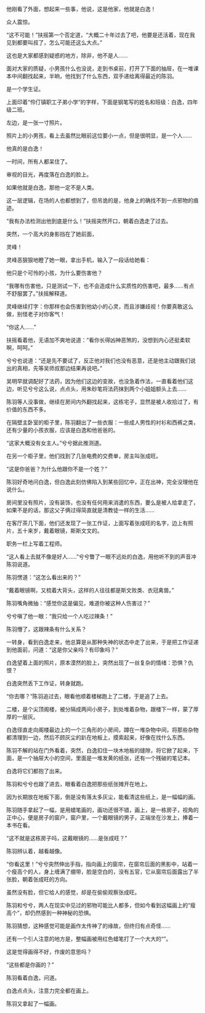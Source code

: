 他刚看了外面，想起来一些事，他说，这是他家，他就是白逸！

众人震惊。

“这不可能！”扶摇第一个否定道，“大概二十年过去了吧，他要是还活着，现在我见到都要叫叔了，怎么可能还这么大点。”

这也是大家都感到疑惑的地方，除非，他不是人……

面对大家的质疑，小男孩什么也没说，走到书桌前，打开了下面的抽屉，在一堆课本中间翻找起来，半晌，他找到了什么东西，双手递给离得最近的陈羽。

是一个学生证。

上面印着“伶仃镇职工子弟小学”的字样，下面是钢笔写的姓名和班级：白逸，四年级二班。

左边，是一张一寸照片。

照片上的小男孩，看上去虽然比眼前这位要小一点，但是很明显，是一个人……

他真的是白逸！

一时间，所有人都呆住了。

审视的目光，再度落在白逸的脸上。

如果他就是白逸，那他一定不是人类。

这一层逻辑，在场的人也都想到了，但吊诡的是，他身上的确找不到一点邪物的痕迹。

“我有办法检测出他到底是什么！”扶摇突然开口，朝着白逸走了过去。

突然，一个高大的身影挡在了她前面，

灵峰！

灵峰恶狠狠地瞪了她一眼，拿出手机，输入了一段话给她看：

他只是个可怜的小孩，为什么要伤害他？

“我哪有伤害他，只是测试一下，也不会造成什么实质性的伤害吧，最多……有点不舒服罢了。”扶摇解释道。

灵峰继续打字：你那样也会伤害到他幼小的心灵，而且涉嫌歧视！你要真敢这么做，别怪老子对你客气！

“你这人……”

扶摇看着他，无语加不爽地说道：“看你长得凶神恶煞的，没想到内心还挺柔软啊，呵呵。”

兮兮也说道：“还是先不要试了，反正他对我们也没有恶意，还是他主动跟我们说出的真相，先等吴师叔那边结果再说吧。”

吴明早就调配好了法药，因为他们这边的变故，也没急着作法，一直看着他们这边，听见兮兮这么说，点点头，用朱砂笔将法药抹到两个小姐姐额头上去……

陈羽等人没事做，继续在房间内外翻找起来，这栋宅子，显然是被人收拾过了，有价值的东西不多。

在隔壁主卧室的柜子里，陈羽翻出了一些衣服：一些成人男性的衬衫和西裤之类，还有少量的小孩衣服，应该是白逸和他爸爸的。

“这家大概没有女主人。”兮兮据此推测道。

在另一个柜子里，他们找到了几张电费的交费单，房主叫张成旺。

“这是你爸爸？为什么他跟你不是一个姓？”

陈羽好奇地问白逸，但白逸此刻仿佛陷入到某些回忆中，正在出神，完全没理他在说什么。

房间里没有照片，没有装饰，也没有任何用来消遣的东西，要么是被人给拿走了，如果不是的话，那这父子俩过得简直就是清教徒一样的生活……

在客厅茶几下面，他们还发现了一张工作证，上面写着张成旺的名字，边上有照片，五十来岁，戴着眼镜，斯斯文文的。

职务一栏上写着工程师。

“这人看上去就不像是好人……”兮兮瞥了一眼不远处的白逸，用他听不到的声音冲陈羽说道。

陈羽愣道：“这怎么看出来的？”

“戴着眼镜啊，又梳着大背头，这样的人往往都是斯文败类、衣冠禽兽。”

陈羽嘴角微抽：“感觉你这是偏见，难道你被这种人伤害过？”

兮兮嗔了他一眼：“我只给一个人吃过辣条！”

陈羽懵了，这跟辣条有什么关系？

一转身，看到白逸走来，他总算是从那种失神的状态中走了出来，于是把工作证递到他面前，问道：“这是你父亲吗？有印象吗？”

白逸望着上面的照片，原本漠然的脸上，突然出现了一丝复杂的情绪：恐惧？仇恨？

白逸突然丢下工作证，转身就跑。

“你去哪？”陈羽追过去，眼看他顺着楼梯跑上了二楼，于是追了上去。

二楼，是个尖顶阁楼，被分隔成两间小房子，到处堆着杂物，跟楼下一样，蒙了厚厚的一层灰。

白逸径直走向阁楼最边上的一个三角形的小房间，蹲在一堆杂物中间，将那些杂物都清理到一边，然后不顾灰尘的趴在地板上，摸索起来，好像在找什么东西。

陈羽不解的站在门外看着，突然，白逸扣住一块木地板的缝隙，将它掀了起来，下面，是一个抽屉大小的空间，里面是一堆发黄的纸张，还有一个残破的笔记本。

白逸将它们都抱了出来。

陈羽和兮兮也跟了进去，眼看着白逸把那些纸张摊开在地上。

因为长期放在地板下面，倒是没有落太多灰尘，能看清这些纸上，是一幅幅的画。

陈羽随手拿起了一幅，是用蜡笔画的，画功还很不错，画上，是一栋房子，视角的正中心，便是房子的窗户，窗户里，一个戴眼镜的男子，正端坐在沙发上，捧着一本书在看。

“这不就是这栋房子吗，这戴眼镜的……是张成旺？”

陈羽辨认着，越看越像。

“你看这里！”兮兮突然伸出手指，指向画上的窗帘，在窗帘后面的黑影中，站着一个瘦高个的人，身上缠满了绷带，脸是空白的，没有五官，它从窗帘后面露出了半张脸，朝着张成旺的方向。

虽然没有脸，但它给人的感觉，却是在偷偷观察张成旺。

陈羽和兮兮，两人在现实中见过的邪物可能比人都多，但如今看到这幅画上的“瘦高个”，却仍然感到一种神秘的恐惧。

陈羽猜想，这种感觉可能是画作太传神了的缘故，但终归有点奇怪……

还有一个引人注意的地方是，整幅画被用红色蜡笔打了一个大大的“”。

这是觉得画得不好，作废的意思吗？

“这些都是你画的？”

陈羽看着白逸，问道。

白逸点点头，注意力完全都在画上。

陈羽又拿起了一幅画。
